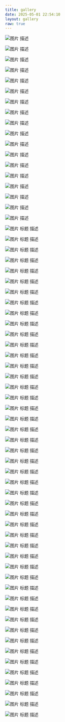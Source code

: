```yaml
---
title: gallery
date: 2025-05-01 22:54:10
layout: gallery
raw: true
---
```


![图片](/gallery/photos/2025-07-21/DSC_3272-HDR.jpg) <desc>描述</desc>

![图片](/gallery/photos/2025-07-21/DSC_3269-HDR.jpg) <desc>描述</desc>

![图片](/gallery/photos/2025-07-21/DSC_3260-HDR.jpg) <desc>描述</desc>

![图片](/gallery/photos/2025-07-21/DSC_3257-HDR.jpg) <desc>描述</desc>

![图片](/gallery/photos/2025-07-21/DSC_3254-HDR.jpg) <desc>描述</desc>

![图片](/gallery/photos/2025-07-21/DSC_3194.jpg) <desc>描述</desc>

![图片](/gallery/photos/2025-07-21/DSC_3188.jpg) <desc>描述</desc>

![图片](/gallery/photos/2025-07-21/DSC_3173.jpg) <desc>描述</desc>

![图片](/gallery/photos/2025-06-08/DSC_3065.jpg) <desc>描述</desc>

![图片](/gallery/photos/2025-06-08/DSC_3054.jpg) <desc>描述</desc>

![图片](/gallery/photos/2025-06-08/DSC_3039.jpg) <desc>描述</desc>

![图片](/gallery/photos/2025-06-08/DSC_3022.jpg) <desc>描述</desc>

![图片](/gallery/photos/2025-06-08/DSC_3018.jpg) <desc>描述</desc>

![图片](/gallery/photos/2025-06-08/DSC_3014.jpg) <desc>描述</desc>

![图片](/gallery/photos/2025-06-08/DSC_2985-Enhanced-NR.jpg) <desc>描述</desc>

![图片](/gallery/photos/2025-06-08/DSC_2974.jpg) <desc>描述</desc>

![图片](/gallery/photos/2025-06-08/DSC_2971.jpg) <desc>描述</desc>

![图片](/gallery/photos/2025-06-08/DSC_2965.jpg) <desc>描述</desc>

![图片](/gallery/photos/2024-08-29/DSC_1796.JPG)
标题 <desc>描述</desc>

![图片](/gallery/photos/2024-02-12/DSC_0767.JPG)
标题 <desc>描述</desc>

![图片](/gallery/photos/2024-02-12/DSC_0766.JPG)
标题 <desc>描述</desc>

![图片](/gallery/photos/2024-02-12/DSC_0764.JPG)
标题 <desc>描述</desc>

![图片](/gallery/photos/2024-02-12/DSC_0702.png)
标题 <desc>描述</desc>

![图片](/gallery/photos/2024-02-12/DSC_0679.png)
标题 <desc>描述</desc>

![图片](/gallery/photos/2024-02-12/DSC_0672.png)
标题 <desc>描述</desc>

![图片](/gallery/photos/2023-10-03/DSC_0480.JPG)
标题 <desc>描述</desc>

![图片](/gallery/photos/2023-10-03/DSC_0461.JPG)
标题 <desc>描述</desc>

![图片](/gallery/photos/2023-10-03/DSC_0418.JPG)
标题 <desc>描述</desc>

![图片](/gallery/photos/2023-10-03/DSC_0397.JPG)
标题 <desc>描述</desc>

![图片](/gallery/photos/2023-10-03/DSC_0378.JPG)
标题 <desc>描述</desc>

![图片](/gallery/photos/2023-10-03/DSC_0361.JPG)
标题 <desc>描述</desc>

![图片](/gallery/photos/2023-10-03/DSC_0349.JPG)
标题 <desc>描述</desc>

![图片](/gallery/photos/2023-10-03/DSC_0346.JPG)
标题 <desc>描述</desc>

![图片](/gallery/photos/2023-10-03/DSC_0328.JPG)
标题 <desc>描述</desc>

![图片](/gallery/photos/2023-07-21/DSC_9724.png)
标题 <desc>描述</desc>

![图片](/gallery/photos/2023-07-21/DSC_9721.png)
标题 <desc>描述</desc>

![图片](/gallery/photos/2023-07-12/DSC_9612.png)
标题 <desc>描述</desc>

![图片](/gallery/photos/2023-07-12/DSC_9550.png)
标题 <desc>描述</desc>

![图片](/gallery/photos/2023-07-12/DSC_9519.png)
标题 <desc>描述</desc>

![图片](/gallery/photos/2023-07-08/mean1.png)
标题 <desc>描述</desc>

![图片](/gallery/photos/2023-06-10/DSC_9097.png)
标题 <desc>描述</desc>

![图片](/gallery/photos/2023-06-10/DSC_9056.png)
标题 <desc>描述</desc>

![图片](/gallery/photos/2023-01-14/DSC_8673_1.png)
标题 <desc>描述</desc>

![图片](/gallery/photos/2023-01-14/DSC_8673.png)
标题 <desc>描述</desc>

![图片](/gallery/photos/2022-10-22/DSC_8587_1.png)
标题 <desc>描述</desc>

![图片](/gallery/photos/2022-10-22/DSC_8584.png)
标题 <desc>描述</desc>

![图片](/gallery/photos/2022-10-02/DSC_8530-HDR.png)
标题 <desc>描述</desc>

![图片](/gallery/photos/2022-10-02/DSC_8491.png)
标题 <desc>描述</desc>

![图片](/gallery/photos/2022-10-02/DSC_8324-HDR.png)
标题 <desc>描述</desc>

![图片](/gallery/photos/2022-08-12/DSC_8110_1.png)
标题 <desc>描述</desc>

![图片](/gallery/photos/2022-08-12/DSC_8034_2.png)
标题 <desc>描述</desc>

![图片](/gallery/photos/2022-08-03/DSC_7947.png)
标题 <desc>描述</desc>

![图片](/gallery/photos/2022-08-03/DSC_7928_1.png)
标题 <desc>描述</desc>

![图片](/gallery/photos/2022-07-24/DSC_7874.png)
标题 <desc>描述</desc>

![图片](/gallery/photos/2022-07-24/DSC_7826.png)
标题 <desc>描述</desc>

![图片](/gallery/photos/2022-07-02/DSC_7748.png)
标题 <desc>描述</desc>

![图片](/gallery/photos/2022-04-05/DSC_7489_1.PNG)
标题 <desc>描述</desc>

![图片](/gallery/photos/2022-02-12/DSC_7376.PNG)
标题 <desc>描述</desc>

![图片](/gallery/photos/2022-01-15/DSC_7209.PNG)
标题 <desc>描述</desc>

![图片](/gallery/photos/2022-01-15/DSC_7034.PNG)
标题 <desc>描述</desc>

![图片](/gallery/photos/2021-10-07/DSC_6618.PNG)
标题 <desc>描述</desc>

![图片](/gallery/photos/2021-10-07/DSC_6602.PNG)
标题 <desc>描述</desc>

![图片](/gallery/photos/2021-09-21/DSC_6398.png)
标题 <desc>描述</desc>

![图片](/gallery/photos/2021-07-24/DSC_6281.png)
标题 <desc>描述</desc>

![图片](/gallery/photos/2021-07-24/DSC_6266.png)
标题 <desc>描述</desc>
